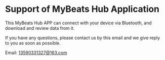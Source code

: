 # Support of MyBeats Hub Application

This MyBeats Hub APP can connect with your device via Bluetooth, and download and review data from it.

If you have any questions, please contact us by this email and we give reply to you as soon as possible.

Email: 13590331327@163.com
